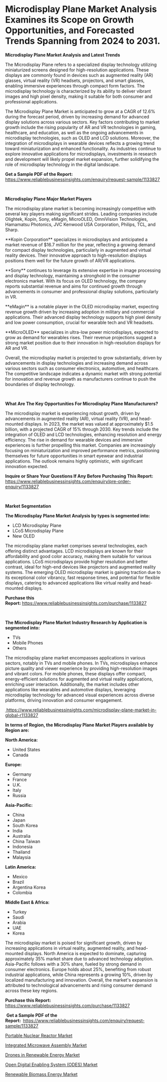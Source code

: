 <p><h1>Microdisplay Plane Market Analysis Examines its Scope on Growth Opportunities, and Forecasted Trends Spanning from 2024 to 2031.</h1></p><p><strong>Microdisplay Plane Market Analysis and Latest Trends</strong></p>
<p><p>The Microdisplay Plane refers to a specialized display technology utilizing miniaturized screens designed for high-resolution applications. These displays are commonly found in devices such as augmented reality (AR) glasses, virtual reality (VR) headsets, projectors, and smart glasses, enabling immersive experiences through compact form factors. The microdisplay technology is characterized by its ability to deliver vibrant images and high pixel density, making it suitable for both consumer and professional applications.</p><p>The Microdisplay Plane Market is anticipated to grow at a CAGR of 12.6% during the forecast period, driven by increasing demand for advanced display solutions across various sectors. Key factors contributing to market growth include the rising popularity of AR and VR technologies in gaming, healthcare, and education, as well as the ongoing advancements in microdisplay technologies, such as OLED and LCD solutions. Moreover, the integration of microdisplays in wearable devices reflects a growing trend toward miniaturization and enhanced functionality. As industries continue to explore innovative applications for microdisplays, investments in research and development will likely propel market expansion, further solidifying the role of microdisplay technology in the digital landscape.</p></p>
<p><strong>Get a Sample PDF of the Report:&nbsp;</strong> <a href="https://www.reliablebusinessinsights.com/enquiry/request-sample/1133827?utm_campaign=48&utm_medium=2&utm_source=Github&utm_content=ia&utm_term=18122024&utm_id=microdisplay-plane">https://www.reliablebusinessinsights.com/enquiry/request-sample/1133827</a></p>
<p>&nbsp;</p>
<p><strong>Microdisplay Plane Major Market Players</strong></p>
<p><p>The microdisplay plane market is becoming increasingly competitive with several key players making significant strides. Leading companies include Olightek, Kopin, Sony, eMagin, MicroOLED, OmniVision Technologies, Hamamatsu Photonics, JVC Kenwood USA Corporation, Philips, TCL, and Sharp.</p><p>**Kopin Corporation** specializes in microdisplays and anticipated a market revenue of $16.7 million for the year, reflecting a growing demand for compact display technologies, particularly in augmented and virtual reality devices. Their innovative approach to high-resolution displays positions them well for the future growth of AR/VR applications.</p><p>**Sony** continues to leverage its extensive expertise in image processing and display technology, maintaining a stronghold in the consumer electronics market. With its focus on OLED technology, the company reports substantial revenue and aims for continued growth through advancements in consumer and professional display solutions, particularly in VR.</p><p>**eMagin** is a notable player in the OLED microdisplay market, expecting revenue growth driven by increasing adoption in military and commercial applications. Their advanced display technology supports high pixel density and low power consumption, crucial for wearable tech and VR headsets.</p><p>**MicroOLED** specializes in ultra-low power microdisplays, expected to grow as demand for wearables rises. Their revenue projections suggest a strong market position due to their innovation in high-resolution displays for AR and VR.</p><p>Overall, the microdisplay market is projected to grow substantially, driven by advancements in display technologies and increasing demand across various sectors such as consumer electronics, automotive, and healthcare. The competitive landscape indicates a dynamic market with strong potential for innovation and revenue growth as manufacturers continue to push the boundaries of display technology.</p></p>
<p>&nbsp;</p>
<p><strong>What Are The Key Opportunities For Microdisplay Plane Manufacturers?</strong></p>
<p><p>The microdisplay market is experiencing robust growth, driven by advancements in augmented reality (AR), virtual reality (VR), and head-mounted displays. In 2023, the market was valued at approximately $1.5 billion, with a projected CAGR of 15% through 2030. Key trends include the integration of OLED and LCD technologies, enhancing resolution and energy efficiency. The rise in demand for wearable devices and immersive experiences is further propelling this market. Companies are increasingly focusing on miniaturization and improved performance metrics, positioning themselves for future opportunities in smart eyewear and industrial applications. The outlook remains highly optimistic, with significant innovation expected.</p></p>
<p><strong>Inquire or Share Your Questions If Any Before Purchasing This Report:</strong> <a href="https://www.reliablebusinessinsights.com/enquiry/pre-order-enquiry/1133827?utm_campaign=48&utm_medium=2&utm_source=Github&utm_content=ia&utm_term=18122024&utm_id=microdisplay-plane">https://www.reliablebusinessinsights.com/enquiry/pre-order-enquiry/1133827</a></p>
<p>&nbsp;</p>
<p><strong>Market Segmentation</strong></p>
<p><strong>The Microdisplay Plane Market Analysis by types is segmented into:</strong></p>
<p><ul><li>LCD Microdisplay Plane</li><li>LCoS Microdisplay Plane</li><li>New OLED</li></ul></p>
<p><p>The microdisplay plane market comprises several technologies, each offering distinct advantages. LCD microdisplays are known for their affordability and good color accuracy, making them suitable for various applications. LCoS microdisplays provide higher resolution and better contrast, ideal for high-end devices like projectors and augmented reality systems. The emerging OLED microdisplay market is gaining traction due to its exceptional color vibrancy, fast response times, and potential for flexible displays, catering to advanced applications like virtual reality and head-mounted displays.</p></p>
<p><strong>Purchase this Report:&nbsp;</strong><a href="https://www.reliablebusinessinsights.com/purchase/1133827?utm_campaign=48&utm_medium=2&utm_source=Github&utm_content=ia&utm_term=18122024&utm_id=microdisplay-plane">https://www.reliablebusinessinsights.com/purchase/1133827</a></p>
<p>&nbsp;</p>
<p><strong>The Microdisplay Plane Market Industry Research by Application is segmented into:</strong></p>
<p><ul><li>TVs</li><li>Mobile Phones</li><li>Others</li></ul></p>
<p><p>The microdisplay plane market encompasses applications in various sectors, notably in TVs and mobile phones. In TVs, microdisplays enhance picture quality and viewer experience by providing high-resolution images and vibrant colors. For mobile phones, these displays offer compact, energy-efficient solutions for augmented and virtual reality applications, enriching user interaction. Additionally, the market includes other applications like wearables and automotive displays, leveraging microdisplay technology for advanced visual experiences across diverse platforms, driving innovation and consumer engagement.</p></p>
<p><a href="https://www.reliablebusinessinsights.com/microdisplay-plane-market-in-global-r1133827?utm_campaign=48&utm_medium=2&utm_source=Github&utm_content=ia&utm_term=18122024&utm_id=microdisplay-plane">&nbsp;https://www.reliablebusinessinsights.com/microdisplay-plane-market-in-global-r1133827</a></p>
<p><strong>In terms of Region, the Microdisplay Plane Market Players available by Region are:</strong></p>
<p>
    <p> <strong> North America: </strong>
        <ul>
            <li>United States</li>
            <li>Canada</li>
        </ul>
        </p> 
    <p> <strong> Europe: </strong>
        <ul>
            <li>Germany</li>
            <li>France</li>
            <li>U.K.</li>
            <li>Italy</li>
            <li>Russia</li>
        </ul>
        </p> 
    <p> <strong> Asia-Pacific: </strong>
        <ul>
            <li>China</li>
            <li>Japan</li>
            <li>South Korea</li>
            <li>India</li>
            <li>Australia</li>
            <li>China Taiwan</li>
            <li>Indonesia</li>
            <li>Thailand</li>
            <li>Malaysia</li>
        </ul>
        </p> 
    <p> <strong> Latin America: </strong>
        <ul>
            <li>Mexico</li>
            <li>Brazil</li>
            <li>Argentina Korea</li>
            <li>Colombia</li>
        </ul>
        </p> 
    <p> <strong> Middle East & Africa: </strong>
        <ul>
            <li>Turkey</li>
            <li>Saudi</li>
            <li>Arabia</li>
            <li>UAE</li>
            <li>Korea</li>
        </ul>
    </p>
    </p>
<p><p>The microdisplay market is poised for significant growth, driven by increasing applications in virtual reality, augmented reality, and head-mounted displays. North America is expected to dominate, capturing approximately 35% market share due to advanced technology adoption. Asia-Pacific follows with a 30% share, fueled by strong demand in consumer electronics. Europe holds about 25%, benefiting from robust industrial applications, while China represents a growing 10%, driven by localized manufacturing and innovation. Overall, the market's expansion is attributed to technological advancements and rising consumer demand across these key regions.</p></p>
<p><strong>Purchase this Report: </strong><a href="https://www.reliablebusinessinsights.com/purchase/1133827?utm_campaign=48&utm_medium=2&utm_source=Github&utm_content=ia&utm_term=18122024&utm_id=microdisplay-plane">https://www.reliablebusinessinsights.com/purchase/1133827</a></p>
<p>&nbsp;<strong>Get a Sample PDF of the Report:&nbsp;&nbsp;</strong><a href="https://www.reliablebusinessinsights.com/enquiry/request-sample/1133827?utm_campaign=48&utm_medium=2&utm_source=Github&utm_content=ia&utm_term=18122024&utm_id=microdisplay-plane">https://www.reliablebusinessinsights.com/enquiry/request-sample/1133827</a></p>
<p><strong></strong></p>
<p><p><a href="https://www.linkedin.com/pulse/portable-nuclear-reactor-market-growth-analysis-2024-2031-utgwe?utm_campaign=48&utm_medium=2&utm_source=Github&utm_content=ia&utm_term=18122024&utm_id=microdisplay-plane">Portable Nuclear Reactor Market</a></p><p><a href="https://www.linkedin.com/pulse/integrated-microwave-assembly-market-projections-2024-2031-smage?utm_campaign=48&utm_medium=2&utm_source=Github&utm_content=ia&utm_term=18122024&utm_id=microdisplay-plane">Integrated Microwave Assembly Market</a></p><p><a href="https://www.linkedin.com/pulse/forecasts-growth-opportunities-drones-renewable-energy-industry-cfbrf?utm_campaign=48&utm_medium=2&utm_source=Github&utm_content=ia&utm_term=18122024&utm_id=microdisplay-plane">Drones in Renewable Energy Market</a></p><p><a href="https://github.com/kathiestrine5ty/Market-Research-Report-List-1/blob/main/open-digital-enabling-system-odes-market.md?utm_campaign=48&utm_medium=2&utm_source=Github&utm_content=ia&utm_term=18122024&utm_id=microdisplay-plane">Open Digital Enabling System (ODES) Market</a></p><p><a href="https://www.linkedin.com/pulse/competitive-landscape-analysis-innovations-therenewable-biomass-s6j0e?utm_campaign=48&utm_medium=2&utm_source=Github&utm_content=ia&utm_term=18122024&utm_id=microdisplay-plane">Renewable Biomass Energy Market</a></p></p>